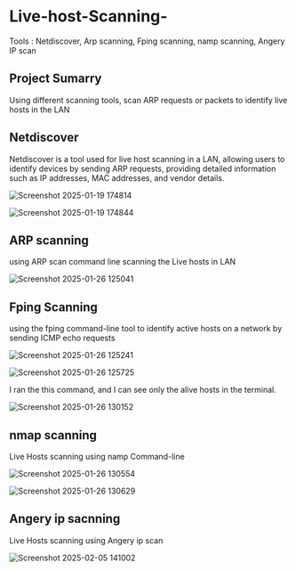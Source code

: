 # Live-host-Scanning-
Tools : Netdiscover, Arp scanning, Fping scanning, namp scanning, Angery IP scan
## Project Sumarry
Using different scanning tools, scan ARP requests or packets to identify live hosts in the LAN




## Netdiscover 
Netdiscover is a tool used for live host scanning in a LAN, allowing users to identify devices by sending ARP requests, providing detailed information such as IP addresses, MAC addresses, and vendor details.

![Screenshot 2025-01-19 174814](https://github.com/user-attachments/assets/d09ca0d5-168d-4c37-847a-c971f7890695)


![Screenshot 2025-01-19 174844](https://github.com/user-attachments/assets/f44b617d-c17e-41d9-8fdd-664a9500ac30)


## ARP scanning 
using ARP scan command line scanning the Live hosts in LAN 

![Screenshot 2025-01-26 125041](https://github.com/user-attachments/assets/3e28e975-44aa-47e8-8cd5-2fc0b3c2ef42)


## Fping Scanning 
using the fping command-line tool to identify active hosts on a network by sending ICMP echo requests

![Screenshot 2025-01-26 125241](https://github.com/user-attachments/assets/21773b98-67ba-47d7-9583-c0cd9e0091f2)




![Screenshot 2025-01-26 125725](https://github.com/user-attachments/assets/063caca3-775b-4186-8e7a-6ed31ca24862)




I ran the this command, and I can see only the alive hosts in the terminal.


![Screenshot 2025-01-26 130152](https://github.com/user-attachments/assets/2bca91b3-814d-4603-af8c-c038c5662696)



## nmap scanning
Live Hosts scanning using namp Command-line

![Screenshot 2025-01-26 130554](https://github.com/user-attachments/assets/c5fd326d-dab0-4560-874a-4309a62e488b)


![Screenshot 2025-01-26 130629](https://github.com/user-attachments/assets/710d8076-cb83-4bc9-be91-921f407cf8bb)


## Angery ip sacnning 
Live Hosts scanning using Angery ip scan

![Screenshot 2025-02-05 141002](https://github.com/user-attachments/assets/b781b505-5b7e-46b1-a98c-94039e2f16f7)


